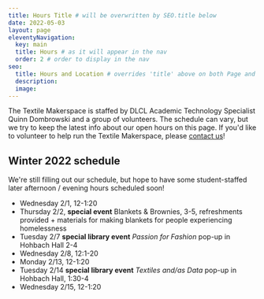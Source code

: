 ```yaml
---
title: Hours Title # will be overwritten by SEO.title below
date: 2022-05-03
layout: page
eleventyNavigation:
  key: main
  title: Hours # as it will appear in the nav
  order: 2 # order to display in the nav
seo:
  title: Hours and Location # overrides 'title' above on both Page and META
  description:
  image:
---
```


The Textile Makerspace is staffed by DLCL Academic Technology Specialist Quinn Dombrowski and a group of volunteers. The schedule can vary, but we try to keep the latest info about our open hours on this page. If you'd like to volunteer to help run the Textile Makerspace, please [contact us](contact)!


## Winter 2022 schedule

We're still filling out our schedule, but hope to have some student-staffed later afternoon / evening hours scheduled soon!

- Wednesday 2/1, 12-1:20
- Thursday 2/2, **special event** Blankets & Brownies, 3-5, refreshments provided + materials for making blankets for people experiencing homelessness
- Tuesday 2/7 **special library event** *Passion for Fashion* pop-up in Hohbach Hall 2-4
- Wednesday 2/8, 12:1-20
- Monday 2/13, 12-1:20
- Tuesday 2/14 **special library event** *Textiles and/as Data* pop-up in Hohbach Hall, 1:30-4
- Wednesday 2/15, 12-1:20